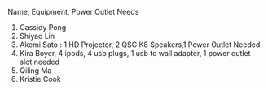 Name, Equipment, Power Outlet Needs
1. Cassidy Pong
2. Shiyao Lin
3. Akemi Sato : 1 HD Projector, 2 QSC K8 Speakers,1 Power Outlet Needed
4. Kira Boyer, 4 ipods, 4 usb plugs, 1 usb to wall adapter, 1 power outlet slot needed
5. Qiling Ma
6. Kristie Cook
